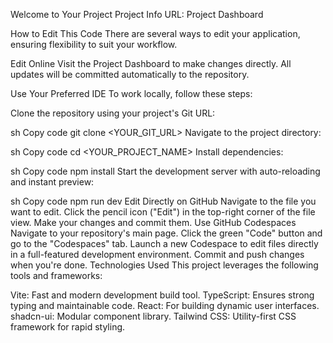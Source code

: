 Welcome to Your Project
Project Info
URL: Project Dashboard

How to Edit This Code
There are several ways to edit your application, ensuring flexibility to suit your workflow.

Edit Online
Visit the Project Dashboard to make changes directly. All updates will be committed automatically to the repository.

Use Your Preferred IDE
To work locally, follow these steps:

Clone the repository using your project's Git URL:

sh
Copy code
git clone <YOUR_GIT_URL>
Navigate to the project directory:

sh
Copy code
cd <YOUR_PROJECT_NAME>
Install dependencies:

sh
Copy code
npm install
Start the development server with auto-reloading and instant preview:

sh
Copy code
npm run dev
Edit Directly on GitHub
Navigate to the file you want to edit.
Click the pencil icon ("Edit") in the top-right corner of the file view.
Make your changes and commit them.
Use GitHub Codespaces
Navigate to your repository's main page.
Click the green "Code" button and go to the "Codespaces" tab.
Launch a new Codespace to edit files directly in a full-featured development environment.
Commit and push changes when you're done.
Technologies Used
This project leverages the following tools and frameworks:

Vite: Fast and modern development build tool.
TypeScript: Ensures strong typing and maintainable code.
React: For building dynamic user interfaces.
shadcn-ui: Modular component library.
Tailwind CSS: Utility-first CSS framework for rapid styling.
